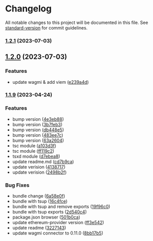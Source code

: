 # Changelog

All notable changes to this project will be documented in this file. See [standard-version](https://github.com/conventional-changelog/standard-version) for commit guidelines.

### [1.2.1](https://github.com/UniPassID/wagmi-connector/compare/v1.2.0...v1.2.1) (2023-07-03)

## [1.2.0](https://github.com/UniPassID/wagmi-connector/compare/v1.1.9...v1.2.0) (2023-07-03)


### Features

* update wagmi & add viem ([e239a4d](https://github.com/UniPassID/wagmi-connector/commit/e239a4d9c172defece3f54b4f743a42b4745d1fc))

### [1.1.9](https://github.com/UniPassID/wagmi-connector/compare/v0.0.1-alpha.4...v1.1.9) (2023-04-24)


### Features

* bump version ([4e3eb88](https://github.com/UniPassID/wagmi-connector/commit/4e3eb8874f5f54d6ce18e706d1321eca933c6ae1))
* bump version ([3b7feb3](https://github.com/UniPassID/wagmi-connector/commit/3b7feb3b3d1db3b816198e80383651548c96c5d2))
* bump version ([db448e5](https://github.com/UniPassID/wagmi-connector/commit/db448e52ccb993288d62cfc18c65f8342d06df38))
* bump version ([483ee7c](https://github.com/UniPassID/wagmi-connector/commit/483ee7c98a42959c5c0a74aecdc707608ab777d4))
* bump version ([63a2604](https://github.com/UniPassID/wagmi-connector/commit/63a2604e55c135913a726315c1f7c508c4b23ba7))
* tsc module ([a103d3f](https://github.com/UniPassID/wagmi-connector/commit/a103d3fd479460c8f479116217adae0c6f6b8061))
* tsc module ([ff119c2](https://github.com/UniPassID/wagmi-connector/commit/ff119c2f5ae90488e3dafa9bdd11ae834daa9844))
* tsxd module ([d7ebea8](https://github.com/UniPassID/wagmi-connector/commit/d7ebea8d6459484ef291e358af24023d365c8962))
* update readme.md ([cd7b9ca](https://github.com/UniPassID/wagmi-connector/commit/cd7b9ca91ce9e250760f3c3e1930bf6b53ead6cb))
* update verision ([4138717](https://github.com/UniPassID/wagmi-connector/commit/413871788d8b136b862efa51e4b239a0e0199c05))
* update verision ([2498b2f](https://github.com/UniPassID/wagmi-connector/commit/2498b2f55055d0a87a4b8287c0a22d2a8a393b10))


### Bug Fixes

* bundle change ([6a58e0f](https://github.com/UniPassID/wagmi-connector/commit/6a58e0f8fa2bc5167a9b1ad44dfc6945e520437a))
* bundle with tsup ([16c4fce](https://github.com/UniPassID/wagmi-connector/commit/16c4fce6df4f6727b6174d6850e70412d18844a3))
* bundle with tsup and remove exports ([19f96c0](https://github.com/UniPassID/wagmi-connector/commit/19f96c0863711199a18ebad182af40f59e80622d))
* bundle with tsup exports ([2d540c4](https://github.com/UniPassID/wagmi-connector/commit/2d540c4c2915df3383d600095858e5466ab1e257))
* package.json browser ([501b0ca](https://github.com/UniPassID/wagmi-connector/commit/501b0cade4f1df028a15c3c6e5fcc46321473ed7))
* update ethereum-provider version ([ff3e542](https://github.com/UniPassID/wagmi-connector/commit/ff3e54226a0e0bb35010a18f2c8787f4bda5c899))
* update readme ([3227143](https://github.com/UniPassID/wagmi-connector/commit/3227143e21adc943209e05d51cf016a31eef34a8))
* update wagmi connector to 0.11.0 ([8bb17b5](https://github.com/UniPassID/wagmi-connector/commit/8bb17b574d77d62ca25c1fc00ff13c555545b1d5))
